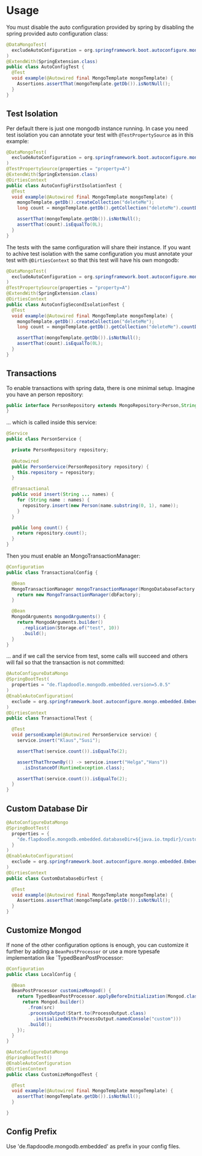 # Usage

You must disable the auto configuration provided by spring by disabling the spring provided
auto configuration class:

```java
@DataMongoTest(
  excludeAutoConfiguration = org.springframework.boot.autoconfigure.mongo.embedded.EmbeddedMongoAutoConfiguration.class
)
@ExtendWith(SpringExtension.class)
public class AutoConfigTest {
  @Test
  void example(@Autowired final MongoTemplate mongoTemplate) {
    Assertions.assertThat(mongoTemplate.getDb()).isNotNull();
  }
}
```

## Test Isolation

Per default there is just one mongodb instance running. In case you need test isolation you can annotate your test
with `@TestPropertySource` as in this example:

```java
@DataMongoTest(
  excludeAutoConfiguration = org.springframework.boot.autoconfigure.mongo.embedded.EmbeddedMongoAutoConfiguration.class
)
@TestPropertySource(properties = "property=A")
@ExtendWith(SpringExtension.class)
@DirtiesContext
public class AutoConfigFirstIsolationTest {
  @Test
  void example(@Autowired final MongoTemplate mongoTemplate) {
    mongoTemplate.getDb().createCollection("deleteMe");
    long count = mongoTemplate.getDb().getCollection("deleteMe").countDocuments(Document.parse("{}"));

    assertThat(mongoTemplate.getDb()).isNotNull();
    assertThat(count).isEqualTo(0L);
  }
}
```

The tests with the same configuration will share their instance. If you want to achive test isolation with the same
configuration you must annotate your test with `@DirtiesContext` so that this test will have his own mongodb:

```java
@DataMongoTest(
  excludeAutoConfiguration = org.springframework.boot.autoconfigure.mongo.embedded.EmbeddedMongoAutoConfiguration.class
)
@TestPropertySource(properties = "property=A")
@ExtendWith(SpringExtension.class)
@DirtiesContext
public class AutoConfigSecondIsolationTest {
  @Test
  void example(@Autowired final MongoTemplate mongoTemplate) {
    mongoTemplate.getDb().createCollection("deleteMe");
    long count = mongoTemplate.getDb().getCollection("deleteMe").countDocuments(Document.parse("{}"));

    assertThat(mongoTemplate.getDb()).isNotNull();
    assertThat(count).isEqualTo(0L);
  }
}
```

## Transactions

To enable transactions with spring data, there is one minimal setup. Imagine you have an person repository:                 

```java
public interface PersonRepository extends MongoRepository<Person,String> {
}
```

... which is called inside this service:

```java
@Service
public class PersonService {

  private PersonRepository repository;
  
  @Autowired
  public PersonService(PersonRepository repository) {
    this.repository = repository;
  }

  @Transactional
  public void insert(String ... names) {
    for (String name : names) {
      repository.insert(new Person(name.substring(0, 1), name));
    }
  }

  public long count() {
    return repository.count();
  }
}
```

Then you must enable an MongoTransactionManager:

```java
@Configuration
public class TransactionalConfig {

  @Bean
  MongoTransactionManager mongoTransactionManager(MongoDatabaseFactory dbFactory) {
    return new MongoTransactionManager(dbFactory);
  }

  @Bean
  MongodArguments mongodArguments() {
    return MongodArguments.builder()
      .replication(Storage.of("test", 10))
      .build();
  }
}
```

... and if we call the service from test, some calls will succeed and others will fail so that
the transaction is not committed:

```java
@AutoConfigureDataMongo
@SpringBootTest(
  properties = "de.flapdoodle.mongodb.embedded.version=5.0.5"
)
@EnableAutoConfiguration(
  exclude = org.springframework.boot.autoconfigure.mongo.embedded.EmbeddedMongoAutoConfiguration.class
)
@DirtiesContext
public class TransactionalTest {

  @Test
  void personExample(@Autowired PersonService service) {
    service.insert("Klaus","Susi");

    assertThat(service.count()).isEqualTo(2);

    assertThatThrownBy(() -> service.insert("Helga","Hans"))
      .isInstanceOf(RuntimeException.class);

    assertThat(service.count()).isEqualTo(2);
  }
}
```

## Custom Database Dir

```java
@AutoConfigureDataMongo
@SpringBootTest(
  properties = {
    "de.flapdoodle.mongodb.embedded.databaseDir=${java.io.tmpdir}/customDir/${random.uuid}"
  }
)
@EnableAutoConfiguration(
  exclude = org.springframework.boot.autoconfigure.mongo.embedded.EmbeddedMongoAutoConfiguration.class
)
@DirtiesContext
public class CustomDatabaseDirTest {

  @Test
  void example(@Autowired final MongoTemplate mongoTemplate) {
    Assertions.assertThat(mongoTemplate.getDb()).isNotNull();
  }
}
```

## Customize Mongod

If none of the other configuration options is enough, you can customize it further by adding a `BeanPostProcessor` or
use a more typesafe implementation like `TypedBeanPostProcessor:

```java
@Configuration
public class LocalConfig {

  @Bean
  BeanPostProcessor customizeMongod() {
    return TypedBeanPostProcessor.applyBeforeInitialization(Mongod.class, src -> {
      return Mongod.builder()
        .from(src)
        .processOutput(Start.to(ProcessOutput.class)
          .initializedWith(ProcessOutput.namedConsole("custom")))
        .build();
    });
  }
}
```

```java
@AutoConfigureDataMongo
@SpringBootTest()
@EnableAutoConfiguration
@DirtiesContext
public class CustomizeMongodTest {

  @Test
  void example(@Autowired final MongoTemplate mongoTemplate) {
    assertThat(mongoTemplate.getDb()).isNotNull();
  }

}
```

## Config Prefix

Use 'de.flapdoodle.mongodb.embedded' as prefix in your config files.